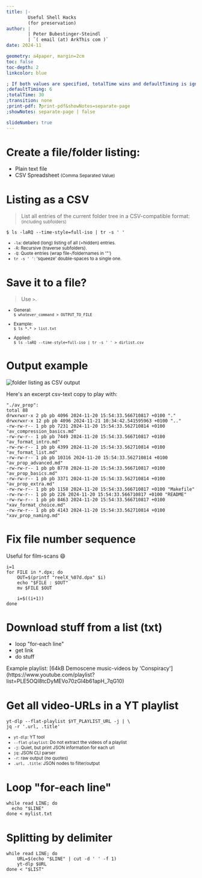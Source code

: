 ```yaml
---
title: |-
        Useful Shell Hacks  
        (for preservation)
author: |
        | Peter Bubestinger-Steindl
        | `( email (at) ArkThis com )`
date: 2024-11

geometry: a4paper, margin=2cm
toc: false
toc-depth: 2
linkcolor: blue

; If both values are specified, totalTime wins and defaultTiming is ignored:
;defaultTiming: 6
;totalTime: 30
;transition: none
;print-pdf: ?print-pdf&showNotes=separate-page
;showNotes: separate-page | false

slideNumber: true
---
```


<!-- ----------------------------------------- -->

# Create a file/folder listing:

  * Plain text file
  * CSV Spreadsheet <small>(Comma Separated Value)</small>


# Listing as a CSV

> List all entries of the current folder tree in a CSV-compatible format: <small>(including subfolders)</small>

`$ ls -laRQ --time-style=full-iso | tr -s ' '`

<small>

  * `-la`:      detailed (long) listing of all (+hidden) entries.
  * `-R`:       Recursive (traverse subfolders).
  * `-Q`:       Quote entries (wrap file-/foldernames in '"')
  * `tr -s ' '`:  'squeeze' double-spaces to a single one.

</small>


# Save it to a file?

> Use `>`.

<small>

  * General:  
    `$ whatever_command > OUTPUT_TO_FILE`

  * Example:  
    `$ ls *.* > list.txt`

  * Applied:  
    `$ ls -laRQ --time-style=full-iso | tr -s ' ' > dirlist.csv`

</small>


# Output example

![folder listing as CSV output](../../../images/shell/dirlist_csv.png)

<aside class="notes">
Here's an excerpt csv-text copy to play with:

```
"./av_prop":
total 88
drwxrwxr-x 2 pb pb 4096 2024-11-20 15:54:33.566710817 +0100 "."
drwxrwxr-x 12 pb pb 4096 2024-11-21 10:34:42.541595963 +0100 ".."
-rw-rw-r-- 1 pb pb 7231 2024-11-20 15:54:33.562710814 +0100 "av_compression_basics.md"
-rw-rw-r-- 1 pb pb 7449 2024-11-20 15:54:33.566710817 +0100 "av_format_intro.md"
-rw-rw-r-- 1 pb pb 4399 2024-11-20 15:54:33.562710814 +0100 "av_format_list.md"
-rw-rw-r-- 1 pb pb 10316 2024-11-20 15:54:33.562710814 +0100 "av_prop_advanced.md"
-rw-rw-r-- 1 pb pb 8778 2024-11-20 15:54:33.566710817 +0100 "av_prop_basics.md"
-rw-rw-r-- 1 pb pb 3371 2024-11-20 15:54:33.562710814 +0100 "av_prop_extra.md"
-rw-rw-r-- 1 pb pb 1158 2024-11-20 15:54:33.566710817 +0100 "Makefile"
-rw-rw-r-- 1 pb pb 226 2024-11-20 15:54:33.566710817 +0100 "README"
-rw-rw-r-- 1 pb pb 8463 2024-11-20 15:54:33.566710817 +0100 "xav_format_choice.md"
-rw-rw-r-- 1 pb pb 4143 2024-11-20 15:54:33.562710814 +0100 "xav_prop_naming.md"
```
</aside>


<!-- ----------------------------------------- -->

# Fix file number sequence

Useful for film-scans 😄️

```
i=1
for FILE in *.dpx; do
    OUT=$(printf "reelX_%07d.dpx" $i)
    echo "$FILE : $OUT"
    mv $FILE $OUT

    i=$((i+1))
done
```


<!-- ----------------------------------------- -->

# Download stuff from a list (txt)

  * loop "for-each line"
  * get link
  * do stuff

<aside class="notes">
Example playlist:
[64kB Demoscene music-videos by 'Conspiracy'](https://www.youtube.com/playlist?list=PLE5OQI8tcDyMEVo70zGl4b61apH_7qG10)
</aside>


# Get all video-URLs in a YT playlist

```
yt-dlp --flat-playlist $YT_PLAYLIST_URL -j | \
jq -r '.url, .title'
```

<small>

  * `yt-dlp`:             YT tool
  * `--flat-playlist`:    Do not extract the videos of a playlist
  * `-j`:                 Quiet, but print JSON information for each url
  * `jq`:                 JSON CLI parser
  * `-r`:                 raw output (no quotes)
  * `.url, .title`:       JSON nodes to filter/output

</small>


# Loop "for-each line"

```
while read LINE; do
  echo "$LINE"
done < mylist.txt
```


# Splitting by delimiter

```
while read LINE; do
    URL=$(echo "$LINE" | cut -d ' ' -f 1)
    yt-dlp $URL
done < "$LIST"
```

